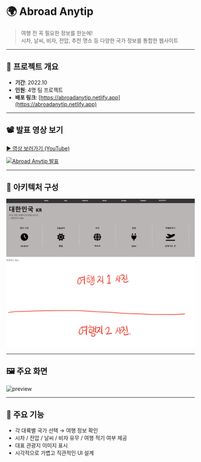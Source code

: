 # 🌍 Abroad Anytip

> 여행 전 꼭 필요한 정보를 한눈에!  
> 시차, 날씨, 비자, 전압, 추천 명소 등 다양한 국가 정보를 통합한 웹사이트

---

## 📌 프로젝트 개요

- **기간**: 2022.10
- **인원**: 4명 팀 프로젝트
- **배포 링크**: [https://abroadanytip.netlify.app](https://abroadanytip.netlify.app)

---

## 📽️ 발표 영상 보기

[▶ 영상 보러가기 (YouTube)](https://youtu.be/your_video_id)

[![Abroad Anytip 발표](https://img.youtube.com/vi/your_video_id/hqdefault.jpg)](https://youtu.be/your_video_id)

---

## 📐 아키텍처 구성

![architecture](https://github.com/JungyoYang/JungyoYang/blob/main/assets/anytip_architecture.png?raw=true)

---

## 🖼️ 주요 화면

![preview](https://github.com/JungyoYang/JungyoYang/blob/main/assets/anytip_preview.png?raw=true)

---

## 🧭 주요 기능

- 각 대륙별 국가 선택 → 여행 정보 확인
- 시차 / 전압 / 날씨 / 비자 유무 / 여행 적기 여부 제공
- 대표 관광지 이미지 표시
- 시각적으로 가볍고 직관적인 UI 설계
